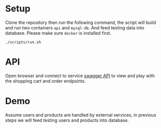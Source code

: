 # Setup
Clone the repository then run the following command, the script will build and run two containers `api` and `mysql-db`. And feed testing data into database. Please make sure `docker` is installed first.
```
./scripts/run.sh
```

# API
Open browser and connect to service [swagger API](#localhost:8000/docs) to view and play with the shopping cart and order endpoints. 


# Demo
Assume users and products are handled by external services, in previous steps we will feed testing users and products into database.
